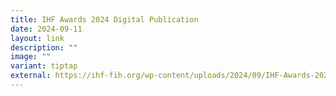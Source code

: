 ```yaml
---
title: IHF Awards 2024 Digital Publication
date: 2024-09-11
layout: link
description: ""
image: ""
variant: tiptap
external: https://ihf-fih.org/wp-content/uploads/2024/09/IHF-Awards-2024-Digital-Publication.pdf
---
```

